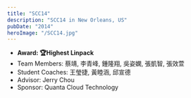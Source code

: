```yaml
---
title: "SCC14"
description: "SCC14 in New Orleans, US"
pubDate: "2014"
heroImage: "/SCC14.jpg"
---
```


- **Award: 🏆Highest Linpack**
- Team Members: 蔡靖, 李青峰, 鍾隆翔, 吳姿嫻, 張凱智, 張效萱
- Student Coaches: 王瑩捷, 黃睦涵, 邱宣德
- Advisor: Jerry Chou
- Sponsor: Quanta Cloud Technology